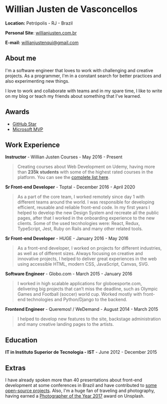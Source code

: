 # Willian Justen de Vasconcellos

**Location:** Petrópolis - RJ - Brazil

**Personal Site**: [willianjusten.com.br](http://willianjusten.com.br)

**E-mail:** willianjustenqui@gmail.com

## About me

I'm a software engineer that loves to work with challenging and creative projects. As a programmer, I'm in a constant search for better practices and also experimenting new things.

I love to work and collaborate with teams and in my spare time, I like to write on my blog or teach my friends about something that I've learned.

## Awards

- [GitHub Star](https://stars.github.com/profiles/willianjusten/)
- [Microsoft MVP](https://mvp.microsoft.com/pt-br/PublicProfile/5004209?fullName=Willian%20%20Justen%20de%20Vasconcellos)

## Work Experience

**Instructor** - Willian Justen Courses - May 2016 - Present

> Creating courses about Web Development on Udemy, having more than **235k** **students** with some of the highest rated courses in the platform. You can see the [complete list here](https://www.udemy.com/user/willian-justen-de-vasconcellos/).

**Sr Front-end Developer** - Toptal - December 2016 - April 2020

> As a part of the core team, I worked remotely since day 1 with different teams around the world.  I was responsible for developing efficient, reusable and reliable front-end code. In my first years I helped to develop the new Design System and recreate all the public pages, after that I worked in the onboarding experience to the new clients. Some of the used tecnhologies were: React, Redux, TypeScript, Jest, Ruby on Rails and many other related tools.

**Sr Front-end Developer** - HUGE - January 2016 - May 2016

> As a front-end developer, I worked on projects for different industries, as well as of different sizes. Always focusing on creative and innovative projects, I helped to deliver great experiences in the web using accessible HTML, modern CSS,  JavaScript, Canvas, SVG.

**Software Engineer** - Globo.com - March 2015 - January 2016

> I worked in high scalable applications for globoesporte.com, delivering big projects that can’t miss the deadline, such as Olympic Games and Football (soccer) world cup. Worked mostly with front-end technologies and Python/Django to the backend.

**Frontend Engineer** - Queremos! / WeDemand - August 2014 - March 2015

> I helped to develop new features to the site, backstage administration and many creative landing pages to the artists. 


## Education

**IT in Instituto Superior de Tecnologia - IST** - June 2012 - December 2015

## Extras

I have already spoken more than 40 presentations about front-end development at some conferences in Brazil and have contributed to [some open-source projects](https://github.com/willianjusten). Also, I'm a huge fan of traveling and photography, having earned a [Photographer of the Year 2017](https://unsplash.com/@willianjusten) award on Unsplash. 